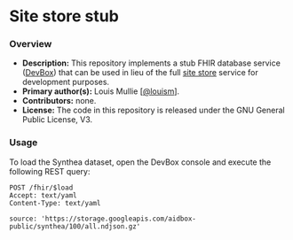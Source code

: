 # Site store stub

### Overview

- **Description:** This repository implements a stub FHIR database service ([DevBox](https://github.com/Aidbox/devbox)) that can be used in lieu of the full [site store](https://github.com/coda-platform/site-store) service for development purposes.
- **Primary author(s):** Louis Mullie [[@louism](https://github.com/louismullie)].
- **Contributors:** none.
- **License:** The code in this repository is released under the GNU General Public License, V3.

### Usage

To load the Synthea dataset, open the DevBox console and execute the following REST query:

```
POST /fhir/$load
Accept: text/yaml
Content-Type: text/yaml

source: 'https://storage.googleapis.com/aidbox-public/synthea/100/all.ndjson.gz'
```
